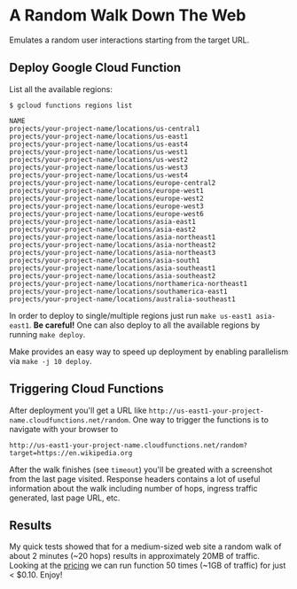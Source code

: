 # A Random Walk Down The Web

Emulates a random user interactions starting from the target URL.

## Deploy Google Cloud Function

List all the available regions:
```
$ gcloud functions regions list

NAME
projects/your-project-name/locations/us-central1
projects/your-project-name/locations/us-east1
projects/your-project-name/locations/us-east4
projects/your-project-name/locations/us-west1
projects/your-project-name/locations/us-west2
projects/your-project-name/locations/us-west3
projects/your-project-name/locations/us-west4
projects/your-project-name/locations/europe-central2
projects/your-project-name/locations/europe-west1
projects/your-project-name/locations/europe-west2
projects/your-project-name/locations/europe-west3
projects/your-project-name/locations/europe-west6
projects/your-project-name/locations/asia-east1
projects/your-project-name/locations/asia-east2
projects/your-project-name/locations/asia-northeast1
projects/your-project-name/locations/asia-northeast2
projects/your-project-name/locations/asia-northeast3
projects/your-project-name/locations/asia-south1
projects/your-project-name/locations/asia-southeast1
projects/your-project-name/locations/asia-southeast2
projects/your-project-name/locations/northamerica-northeast1
projects/your-project-name/locations/southamerica-east1
projects/your-project-name/locations/australia-southeast1
```

In order to deploy to single/multiple regions just run `make us-east1 asia-east1`.
**Be careful!** One can also deploy to all the available regions by running `make deploy`.

Make provides an easy way to speed up deployment by enabling parallelism via `make -j 10 deploy`.

## Triggering Cloud Functions

After deployment you'll get a URL like `http://us-east1-your-project-name.cloudfunctions.net/random`.
One way to trigger the functions is to navigate with your browser to
```
http://us-east1-your-project-name.cloudfunctions.net/random?target=https://en.wikipedia.org
```

After the walk finishes (see `timeout`) you'll be greated with a screenshot from the last page visited.
Response headers contains a lot of useful information about the walk including number of hops, ingress traffic generated, last page URL, etc.

## Results

My quick tests showed that for a medium-sized web site a random walk of about 2 minutes (~20 hops) results in approximately 20MB of traffic.
Looking at the [pricing](https://cloud.google.com/functions/pricing) we can run function 50 times (~1GB of traffic) for just < $0.10.
Enjoy!
